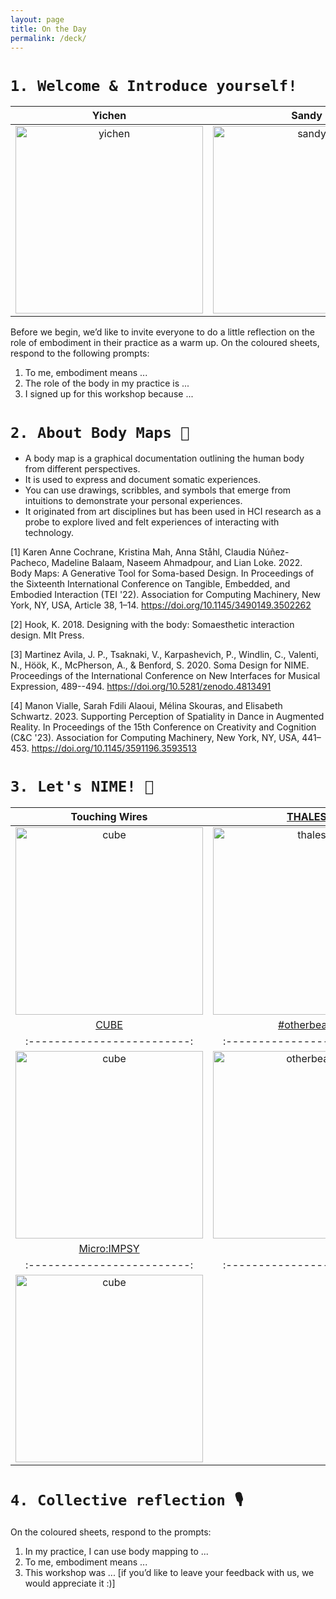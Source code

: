 ```yaml
---
layout: page
title: On the Day
permalink: /deck/
---
```


# `1. Welcome & Introduce yourself!`

| Yichen                      | Sandy | Charles |
|:-------------------------:|:-------------------------:|:-------------------------:|
|<img width="300" alt="yichen" src="../assets/yichen-2.jpeg"> | <img width="300" alt="sandy" src="../assets/sandy.jpg">|<img width="300" alt="sandy" src="https://charlesmartin.au/assets/bio/charlesmartin-synth-profile.jpg">

Before we begin, we’d like to invite everyone to do a little reflection on the role of embodiment in their practice as a warm up. On the coloured sheets, respond to the following prompts:
1.	To me, embodiment means ...
2.	The role of the body in my practice is ... 
3.	I signed up for this workshop because ...

# `2. About Body Maps 💭`

- A body map is a graphical documentation outlining the human body from different perspectives.
- It is used to express and document somatic experiences.
- You can use drawings, scribbles, and symbols that emerge from intuitions to demonstrate your personal experiences.
- It originated from art disciplines but has been used in HCI research as a probe to explore lived and felt experiences of interacting with technology.

 >
[1] Karen Anne Cochrane, Kristina Mah, Anna Ståhl, Claudia Núñez-Pacheco, Madeline Balaam, Naseem Ahmadpour, and Lian Loke. 2022. Body Maps: A Generative Tool for Soma-based Design. In Proceedings of the Sixteenth International Conference on Tangible, Embedded, and Embodied Interaction (TEI '22). Association for Computing Machinery, New York, NY, USA, Article 38, 1–14. https://doi.org/10.1145/3490149.3502262
>
[2] Hook, K. 2018. Designing with the body: Somaesthetic interaction design. MIt Press.
>
[3] Martinez Avila, J. P., Tsaknaki, V., Karpashevich, P., Windlin, C., Valenti, N., Höök, K., McPherson, A., & Benford, S. 2020. Soma Design for NIME. Proceedings of the International Conference on New Interfaces for Musical Expression, 489--494. https://doi.org/10.5281/zenodo.4813491
>
[4] Manon Vialle, Sarah Fdili Alaoui, Mélina Skouras, and Elisabeth Schwartz. 2023. Supporting Perception of Spatiality in Dance in Augmented Reality. In Proceedings of the 15th Conference on Creativity and Cognition (C&amp;C '23). Association for Computing Machinery, New York, NY, USA, 441–453. https://doi.org/10.1145/3591196.3593513

# `3. Let's NIME! 🪇`

| Touching Wires                     | [THALES](https://nicolaprivato.com/thales)   |
|:-------------------------:|:-------------------------:|
|<img width="300" alt="cube" src="../assets/sandy-quilt-min.JPG"> | <img width="300" alt="thales" src="https://scontent-ams4-1.xx.fbcdn.net/v/t39.30808-6/431273842_426013803274746_6399818032637083426_n.jpg?_nc_cat=103&ccb=1-7&_nc_sid=127cfc&_nc_ohc=WVuZG84IKhYQ7kNvgFv87hF&_nc_ht=scontent-ams4-1.xx&_nc_gid=AFsZG6PoM_XOb0ikD9ijqk3&oh=00_AYBJWvJLiTtY7-vWou1jgk6i57Wh2ajjbjpJIogxgxb88Q&oe=66DA3039">|
| [CUBE](https://www.nime.org/proc/nime22_27/index.html)                      | [#otherbeats](https://otherbeats.net)               |
|:-------------------------:|:-------------------------:|
|<img width="300" alt="cube" src="../assets/cubing-sound-inapp.jpg">  |  <img width="300" alt="otherbeats" src="https://freight.cargo.site/t/original/i/4c3e3e77e39d7e2f9f25a70c211fa1aa0bea6a5961ac4fa488a00c68670a90d4/Zaes--otherbeats-still-0.png">|
| [Micro:IMPSY](https://github.com/cpmpercussion/impsy)                          |
|:-------------------------:|:-------------------------:|
|<img width="300" alt="cube" src="https://github.com/cpmpercussion/impsy/raw/main/images/IMPS_connection_example.png">  | 

# `4. Collective reflection 🎙️`

On the coloured sheets, respond to the prompts:
1.	In my practice, I can use body mapping to ... 
2. To me, embodiment means ...
3.	This workshop was ... [if you’d like to leave your feedback with us, we would appreciate it :)]
